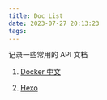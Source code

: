 ```yaml
---
title: Doc List
date: 2023-07-27 20:13:23
tags:
---
```


记录一些常用的 API 文档  


1.  [Docker 中文](https://yeasy.gitbook.io/docker_practice/)

2.  [Hexo](https://hexo.io/zh-cn/docs/)


